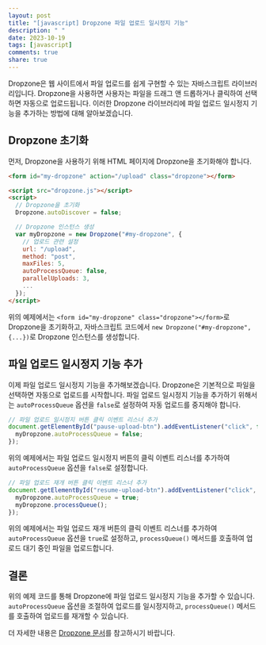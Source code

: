 ```yaml
---
layout: post
title: "[javascript] Dropzone 파일 업로드 일시정지 기능"
description: " "
date: 2023-10-19
tags: [javascript]
comments: true
share: true
---
```


Dropzone은 웹 사이트에서 파일 업로드를 쉽게 구현할 수 있는 자바스크립트 라이브러리입니다. Dropzone을 사용하면 사용자는 파일을 드래그 앤 드롭하거나 클릭하여 선택하면 자동으로 업로드됩니다. 이러한 Dropzone 라이브러리에 파일 업로드 일시정지 기능을 추가하는 방법에 대해 알아보겠습니다.

## Dropzone 초기화

먼저, Dropzone을 사용하기 위해 HTML 페이지에 Dropzone을 초기화해야 합니다.

```html
<form id="my-dropzone" action="/upload" class="dropzone"></form>

<script src="dropzone.js"></script>
<script>
  // Dropzone을 초기화
  Dropzone.autoDiscover = false;

  // Dropzone 인스턴스 생성
  var myDropzone = new Dropzone("#my-dropzone", {
    // 업로드 관련 설정
    url: "/upload",
    method: "post",
    maxFiles: 5,
    autoProcessQueue: false,
    parallelUploads: 3,
    ...
  });
</script>
```

위의 예제에서는 `<form id="my-dropzone" class="dropzone"></form>`로 Dropzone을 초기화하고, 자바스크립트 코드에서 `new Dropzone("#my-dropzone", {...})`로 Dropzone 인스턴스를 생성합니다.

## 파일 업로드 일시정지 기능 추가

이제 파일 업로드 일시정지 기능을 추가해보겠습니다. Dropzone은 기본적으로 파일을 선택하면 자동으로 업로드를 시작합니다. 파일 업로드 일시정지 기능을 추가하기 위해서는 `autoProcessQueue` 옵션을 `false`로 설정하여 자동 업로드를 중지해야 합니다.

```javascript
// 파일 업로드 일시정지 버튼 클릭 이벤트 리스너 추가
document.getElementById("pause-upload-btn").addEventListener("click", function() {
  myDropzone.autoProcessQueue = false;
});
```

위의 예제에서는 파일 업로드 일시정지 버튼의 클릭 이벤트 리스너를 추가하여 `autoProcessQueue` 옵션을 `false`로 설정합니다.

```javascript
// 파일 업로드 재개 버튼 클릭 이벤트 리스너 추가
document.getElementById("resume-upload-btn").addEventListener("click", function() {
  myDropzone.autoProcessQueue = true;
  myDropzone.processQueue();
});
```

위의 예제에서는 파일 업로드 재개 버튼의 클릭 이벤트 리스너를 추가하여 `autoProcessQueue` 옵션을 `true`로 설정하고, `processQueue()` 메서드를 호출하여 업로드 대기 중인 파일을 업로드합니다.

## 결론

위의 예제 코드를 통해 Dropzone에 파일 업로드 일시정지 기능을 추가할 수 있습니다. `autoProcessQueue` 옵션을 조절하여 업로드를 일시정지하고, `processQueue()` 메서드를 호출하여 업로드를 재개할 수 있습니다.

더 자세한 내용은 [Dropzone 문서](https://www.dropzonejs.com/)를 참고하시기 바랍니다.
